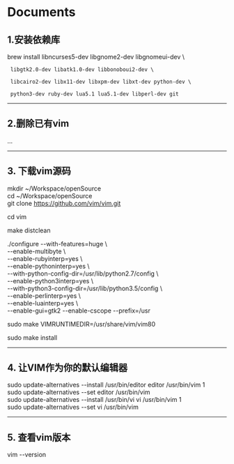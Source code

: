 # Documents
##  1.安装依赖库

brew install libncurses5-dev libgnome2-dev libgnomeui-dev \    

     libgtk2.0-dev libatk1.0-dev libbonoboui2-dev \     
	 
     libcairo2-dev libx11-dev libxpm-dev libxt-dev python-dev \ 
	 
     python3-dev ruby-dev lua5.1 lua5.1-dev libperl-dev git    

***

##  2.删除已有vim

...

***

##  3. 下载vim源码

mkdir ~/Workspace/openSource  
cd ~/Workspace/openSource  
git clone https://github.com/vim/vim.git  
  
cd vim  

make distclean  

./configure --with-features=huge \\    
            --enable-multibyte \\    
            --enable-rubyinterp=yes \\    
            --enable-pythoninterp=yes \\    
            --with-python-config-dir=/usr/lib/python2.7/config \\    
            --enable-python3interp=yes \\    
            --with-python3-config-dir=/usr/lib/python3.5/config \\    
            --enable-perlinterp=yes \\    
            --enable-luainterp=yes \\    
            --enable-gui=gtk2 --enable-cscope --prefix=/usr    

sudo make VIMRUNTIMEDIR=/usr/share/vim/vim80   

sudo make install 

***

##  4. 让VIM作为你的默认编辑器

sudo update-alternatives --install /usr/bin/editor editor /usr/bin/vim 1  
sudo update-alternatives --set editor /usr/bin/vim  
sudo update-alternatives --install /usr/bin/vi vi /usr/bin/vim 1  
sudo update-alternatives --set vi /usr/bin/vim   

***

##  5. 查看vim版本

vim --version    
